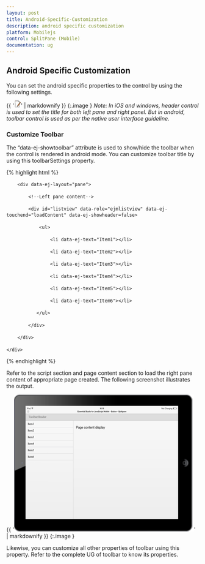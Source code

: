 ```yaml
---
layout: post
title: Android-Specific-Customization
description: android specific customization
platform: Mobilejs
control: SplitPane (Mobile)
documentation: ug
---
```


## Android Specific Customization

You can set the android specific properties to the control by using the following settings.

{{ '![C:/Users/ApoorvahR/Desktop/Note.png](Android-Specific-Customization_images/Android-Specific-Customization_img1.png)' | markdownify }}
{:.image }
 _Note: In iOS and windows, header control is used to set the title for both left pane and right panel. But in android, toolbar control is used as per the native user interface guideline._



### Customize Toolbar

The “data-ej-showtoolbar” attribute is used to show/hide the toolbar when the control is rendered in android mode. You can customize toolbar title by using this toolbarSettings property.

{% highlight html %}

<div id="splitpane" data-role="ejmsplitpane" data-ej-rendermode="android" data-ej-toolbarsettings-android-title="ToolbarHeader">

        <div data-ej-layout="pane">

            <!--Left pane content-->

            <div id="listview" data-role="ejmlistview" data-ej-touchend="loadContent" data-ej-showheader=false>

                <ul>

                    <li data-ej-text="Item1"></li>

                    <li data-ej-text="Item2"></li>

                    <li data-ej-text="Item3"></li>

                    <li data-ej-text="Item4"></li>

                    <li data-ej-text="Item5"></li>

                    <li data-ej-text="Item6"></li>              

               </ul>

            </div>

        </div>

    </div>



{% endhighlight %}



Refer to the script section and page content section to load the right pane content of appropriate page created. The following screenshot illustrates the output.

{{ '![](Android-Specific-Customization_images/Android-Specific-Customization_img2.png)' | markdownify }}
{:.image }


Likewise, you can customize all other properties of toolbar using this property. Refer to the complete UG of toolbar to know its properties.

